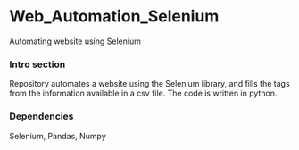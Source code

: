 # Web_Automation_Selenium
Automating website using Selenium

### Intro section
Repository automates a website using the Selenium library, and fills the tags from the information available in a csv file. The code is written in python.

### Dependencies
Selenium, Pandas, Numpy




